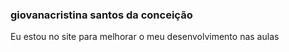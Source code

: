 ### giovanacristina santos da conceição
Eu estou no site para melhorar o meu desenvolvimento nas aulas 
